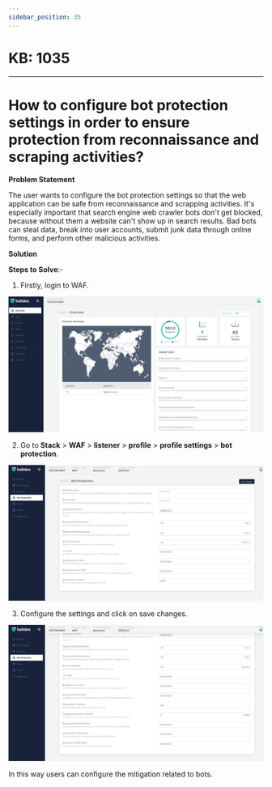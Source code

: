 ```yaml
---
sidebar_position: 35
---
```


# KB: 1035
-----------


# How to configure bot protection settings in order to ensure protection from reconnaissance and scraping activities?

**Problem Statement**

The user wants to configure the bot protection settings so that the web application can be safe from reconnaissance and scrapping activities. It's especially important that search engine web crawler bots don't get blocked, because without them a website can't show up in search results. Bad bots can steal data, break into user accounts, submit junk data through online forms, and perform other malicious activities.

**Solution**

**Steps to Solve**:-

1. Firstly, login to WAF.

![kb-1035](/img/waf/kb/v2/overview_kb_1035_1.png)

2. Go to **Stack** > **WAF** > **listener** > **profile** > **profile settings** > **bot protection**.

![kb-1035](/img/waf/kb/v2/bot_kb_1035_2.png)

3. Configure the settings and click on save changes.

![kb-1035](/img/waf/kb/v2/bot_kb_1035_3.png)

In this way users can configure the mitigation related to bots.

